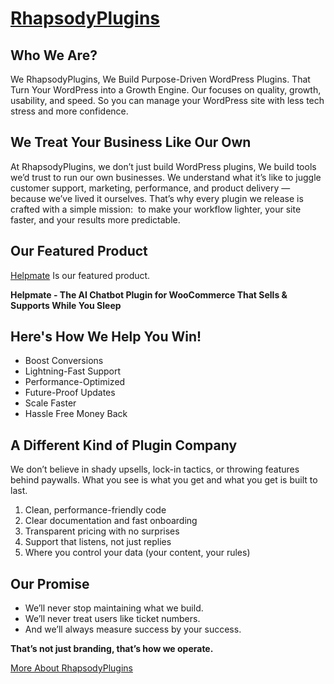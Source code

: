 # [RhapsodyPlugins](https://rhapsodyplugins.com/)

## Who We Are?
We RhapsodyPlugins, We Build Purpose-Driven WordPress Plugins. That Turn Your WordPress into a Growth Engine. Our focuses on quality, growth, usability, and speed. So you can manage your WordPress site with less tech stress and more confidence.
## We Treat Your Business Like Our Own
At RhapsodyPlugins, we don’t just build WordPress plugins, We build tools we’d trust to run our own businesses.
We understand what it’s like to juggle customer support, marketing, performance, and product delivery — because we’ve lived it ourselves. That’s why every plugin we release is crafted with a simple mission:  to make your workflow lighter, your site faster, and your results more predictable.

## Our Featured Product

[Helpmate](https://rhapsodyplugins.com/helpmate) Is our featured product. 

**Helpmate - The AI Chatbot Plugin for WooCommerce That Sells & Supports While You Sleep**

## Here's How We Help You Win!
- Boost Conversions
- Lightning-Fast Support
- Performance-Optimized
- Future-Proof Updates
- Scale Faster
- Hassle Free Money Back​

## A Different Kind of Plugin Company
We don’t believe in shady upsells, lock-in tactics, or throwing features behind paywalls. What you see is what you get and what you get is built to last.
1. Clean, performance-friendly code
2. Clear documentation and fast onboarding
3. Transparent pricing with no surprises
4. Support that listens, not just replies
5. Where you control your data (your content, your rules)

## Our Promise
- We’ll never stop maintaining what we build.
- We’ll never treat users like ticket numbers.
- And we’ll always measure success by your success.

**That’s not just branding, that’s how we operate.**

[More About RhapsodyPlugins](https://rhapsodyplugins.com/about/)


